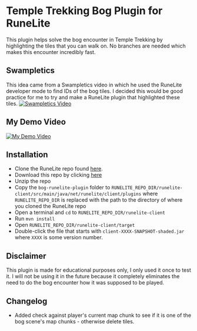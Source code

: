 # Temple Trekking Bog Plugin for RuneLite
This plugin helps solve the bog encounter in Temple Trekking by highlighting the tiles that you can walk on. No branches are needed which makes this encounter incredibly fast. 

## Swampletics
This idea came from a Swampletics video in which he used the RuneLite developer mode to find IDs of the bog tiles. I decided this would be good practice for me to try and make a RuneLite plugin that highlighted these tiles.
[![Swampletics Video](https://img.youtube.com/vi/iuJRi9_mplM/0.jpg)](https://youtu.be/iuJRi9_mplM?t=530)

## My Demo Video
[![My Demo Video](https://img.youtube.com/vi/ASzpy34WaaE/0.jpg)](https://www.youtube.com/watch?v=ASzpy34WaaE)

## Installation
* Clone the RuneLite repo found [here](https://github.com/runelite/runelite).
* Download this repo by clicking [here](https://github.com/dicrypt/bog-runelite-plugin/archive/master.zip)
* Unzip the repo
* Copy the `bog-runelite-plugin` folder to `RUNELITE_REPO_DIR/runelite-client/src/main/java/net/runelite/client/plugins` where `RUNELITE_REPO_DIR` is replaced with the path to the directory of where you cloned the RuneLite repo
* Open a terminal and `cd` to `RUNELITE_REPO_DIR/runelite-client`
* Run `mvn install`
* Open `RUNELITE_REPO_DIR/runelite-client/target`
* Double-click the file that starts with `client-XXXX-SNAPSHOT-shaded.jar` where `XXXX` is some version number.

## Disclaimer
This plugin is made for educational purposes only, I only used it once to test it. I will not be using it in the future because it completely eliminates the need to do the bog encounter how it was supposed to be played.

## Changelog
* Added check against player's current map chunk to see if it is one of the bog scene's map chunks - otherwise delete tiles.
